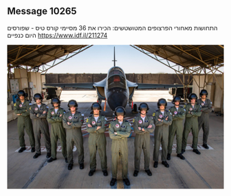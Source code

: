 ## Message 10265

התחושות מאחורי הפרצופים המטושטשים:
הכירו את 36 מסיימי קורס טיס - שפורסים היום כנפיים
https://www.idf.il/211274

![Photo](./10265/10265_photo.jpg)
